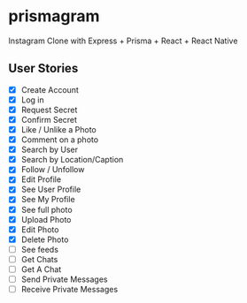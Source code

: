 # prismagram

Instagram Clone with Express + Prisma + React + React Native

## User Stories

- [x] Create Account
- [x] Log in
- [x] Request Secret
- [x] Confirm Secret
- [x] Like / Unlike a Photo
- [x] Comment on a photo
- [x] Search by User
- [x] Search by Location/Caption
- [x] Follow / Unfollow
- [x] Edit Profile
- [x] See User Profile
- [x] See My Profile
- [x] See full photo
- [x] Upload Photo
- [x] Edit Photo
- [x] Delete Photo
- [ ] See feeds
- [ ] Get Chats
- [ ] Get A Chat
- [ ] Send Private Messages
- [ ] Receive Private Messages
